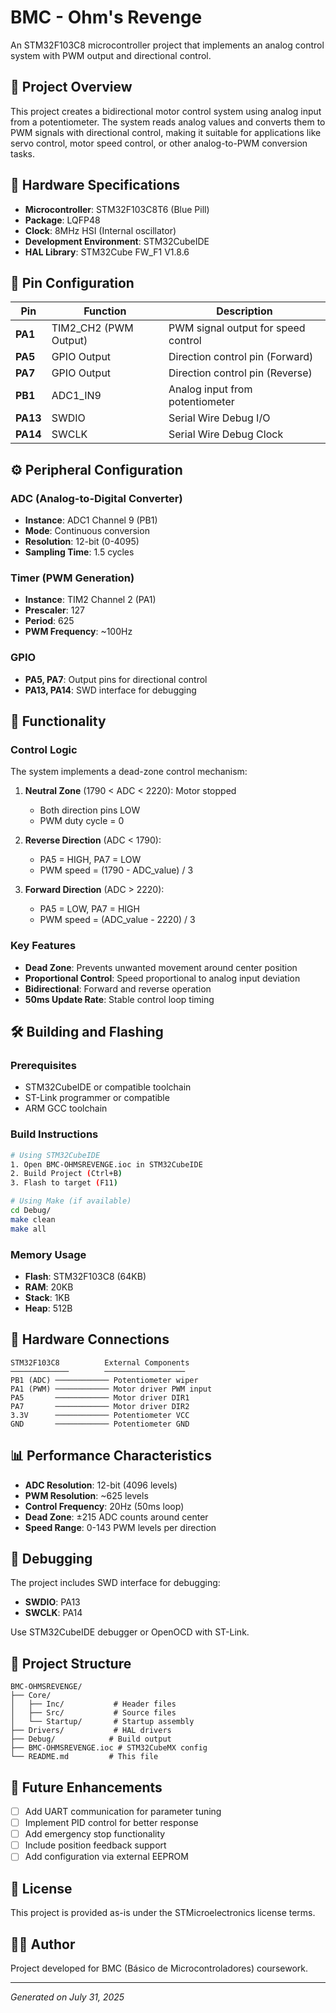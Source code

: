 # BMC - Ohm's Revenge

An STM32F103C8 microcontroller project that implements an analog control system with PWM output and directional control.

## 🎯 Project Overview

This project creates a bidirectional motor control system using analog input from a potentiometer. The system reads analog values and converts them to PWM signals with directional control, making it suitable for applications like servo control, motor speed control, or other analog-to-PWM conversion tasks.

## 🔧 Hardware Specifications

- **Microcontroller**: STM32F103C8T6 (Blue Pill)
- **Package**: LQFP48
- **Clock**: 8MHz HSI (Internal oscillator)
- **Development Environment**: STM32CubeIDE
- **HAL Library**: STM32Cube FW_F1 V1.8.6

## 📌 Pin Configuration

| Pin | Function | Description |
|-----|----------|-------------|
| **PA1** | TIM2_CH2 (PWM Output) | PWM signal output for speed control |
| **PA5** | GPIO Output | Direction control pin (Forward) |
| **PA7** | GPIO Output | Direction control pin (Reverse) |
| **PB1** | ADC1_IN9 | Analog input from potentiometer |
| **PA13** | SWDIO | Serial Wire Debug I/O |
| **PA14** | SWCLK | Serial Wire Debug Clock |

## ⚙️ Peripheral Configuration

### ADC (Analog-to-Digital Converter)
- **Instance**: ADC1 Channel 9 (PB1)
- **Mode**: Continuous conversion
- **Resolution**: 12-bit (0-4095)
- **Sampling Time**: 1.5 cycles

### Timer (PWM Generation)
- **Instance**: TIM2 Channel 2 (PA1)
- **Prescaler**: 127
- **Period**: 625
- **PWM Frequency**: ~100Hz

### GPIO
- **PA5, PA7**: Output pins for directional control
- **PA13, PA14**: SWD interface for debugging

## 🚀 Functionality

### Control Logic
The system implements a dead-zone control mechanism:

1. **Neutral Zone** (1790 < ADC < 2220): Motor stopped
   - Both direction pins LOW
   - PWM duty cycle = 0

2. **Reverse Direction** (ADC < 1790): 
   - PA5 = HIGH, PA7 = LOW
   - PWM speed = (1790 - ADC_value) / 3

3. **Forward Direction** (ADC > 2220):
   - PA5 = LOW, PA7 = HIGH  
   - PWM speed = (ADC_value - 2220) / 3

### Key Features
- **Dead Zone**: Prevents unwanted movement around center position
- **Proportional Control**: Speed proportional to analog input deviation
- **Bidirectional**: Forward and reverse operation
- **50ms Update Rate**: Stable control loop timing

## 🛠️ Building and Flashing

### Prerequisites
- STM32CubeIDE or compatible toolchain
- ST-Link programmer or compatible
- ARM GCC toolchain

### Build Instructions
```bash
# Using STM32CubeIDE
1. Open BMC-OHMSREVENGE.ioc in STM32CubeIDE
2. Build Project (Ctrl+B)
3. Flash to target (F11)

# Using Make (if available)
cd Debug/
make clean
make all
```

### Memory Usage
- **Flash**: STM32F103C8 (64KB)
- **RAM**: 20KB
- **Stack**: 1KB
- **Heap**: 512B

## 🔌 Hardware Connections

```
STM32F103C8          External Components
─────────────        ──────────────────
PB1 (ADC) ──────────── Potentiometer wiper
PA1 (PWM) ──────────── Motor driver PWM input
PA5       ──────────── Motor driver DIR1
PA7       ──────────── Motor driver DIR2
3.3V      ──────────── Potentiometer VCC
GND       ──────────── Potentiometer GND
```

## 📊 Performance Characteristics

- **ADC Resolution**: 12-bit (4096 levels)
- **PWM Resolution**: ~625 levels
- **Control Frequency**: 20Hz (50ms loop)
- **Dead Zone**: ±215 ADC counts around center
- **Speed Range**: 0-143 PWM levels per direction

## 🐛 Debugging

The project includes SWD interface for debugging:
- **SWDIO**: PA13
- **SWCLK**: PA14

Use STM32CubeIDE debugger or OpenOCD with ST-Link.

## 📁 Project Structure

```
BMC-OHMSREVENGE/
├── Core/
│   ├── Inc/           # Header files
│   ├── Src/           # Source files
│   └── Startup/       # Startup assembly
├── Drivers/           # HAL drivers
├── Debug/            # Build output
├── BMC-OHMSREVENGE.ioc # STM32CubeMX config
└── README.md         # This file
```

## 🔄 Future Enhancements

- [ ] Add UART communication for parameter tuning
- [ ] Implement PID control for better response
- [ ] Add emergency stop functionality
- [ ] Include position feedback support
- [ ] Add configuration via external EEPROM

## 📝 License

This project is provided as-is under the STMicroelectronics license terms.

## 👨‍💻 Author

Project developed for BMC (Básico de Microcontroladores) coursework.

---
*Generated on July 31, 2025*